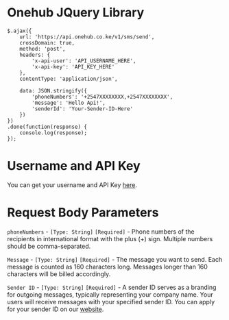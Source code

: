 # Onehub JQuery Library
```JQuery
$.ajax({
    url: 'https://api.onehub.co.ke/v1/sms/send',
    crossDomain: true,
    method: 'post',
    headers: {
        'x-api-user': 'API_USERNAME_HERE',
        'x-api-key': 'API_KEY_HERE'
    },
    contentType: 'application/json',

    data: JSON.stringify({
        'phoneNumbers': '+2547XXXXXXXX,+2547XXXXXXXX',
        'message': 'Hello Api!',
        'senderId': 'Your-Sender-ID-Here'
    })
})
.done(function(response) {
    console.log(response);
});
```
# Username and API Key
You can get your username and API Key [here](https://dashboard.onehub.co.ke/account/0/user/signup).
# Request Body Parameters
`phoneNumbers` - `[Type: String]` `[Required]` - Phone numbers of the recipients in international format with the plus (+) sign. Multiple numbers should be comma-separated.

`Message` - `[Type: String]` `[Required]` - The message you want to send. Each message is counted as 160 characters long. Messages longer than 160 characters will be billed accordingly.

`Sender ID` - `[Type: String]` `[Required]` - A sender ID serves as a branding for outgoing messages, typically representing your company name. Your users will receive messages with your specified sender ID. You can apply for your sender ID on our [website](https://onehub.co.ke/).
